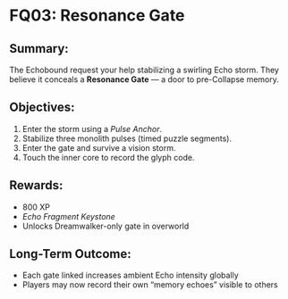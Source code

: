 # FQ03: Resonance Gate

## Summary:
The Echobound request your help stabilizing a swirling Echo storm. They believe it conceals a **Resonance Gate** — a door to pre-Collapse memory.

## Objectives:
1. Enter the storm using a *Pulse Anchor*.  
2. Stabilize three monolith pulses (timed puzzle segments).  
3. Enter the gate and survive a vision storm.  
4. Touch the inner core to record the glyph code.

## Rewards:
- 800 XP  
- *Echo Fragment Keystone*  
- Unlocks Dreamwalker-only gate in overworld

## Long-Term Outcome:
- Each gate linked increases ambient Echo intensity globally  
- Players may now record their own “memory echoes” visible to others
